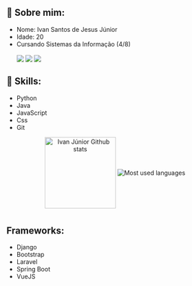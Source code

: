 ## :bust_in_silhouette: Sobre mim:
* Nome: Ivan Santos de Jesus Júnior
* Idade: 20 
* Cursando Sistemas da Informação (4/8) <br><br>
  <a href="https://www.instagram.com/ecbnavi/" target="_blank"><img src="https://img.shields.io/badge/-Instagram-%23E4405F?style=for-the-badge&logo=instagram&logoColor=white" target="_blank"></a>
  <a href = "mailto:ivan.junior2706@gmail.com"><img src="https://img.shields.io/badge/-Gmail-%23333?style=for-the-badge&logo=gmail&logoColor=white" target="_blank"></a>
  <a href="https://www.linkedin.com/in/ivansjjunior/" target="_blank"><img src="https://img.shields.io/badge/-LinkedIn-%230077B5?style=for-the-badge&logo=linkedin&logoColor=white" target="_blank"></a> 
  
## :crystal_ball: Skills:
* Python
* Java
* JavaScript
* Css
* Git

<p align="center">
  <img align="center"
      alt="Ivan Júnior Github stats"
      style="margin-bottom: 10px;"
      height="165" src="https://github-readme-stats.vercel.app/api?username=ivansjr&theme=ayu-mirage&show_icons=true&count_private=true" />
  <img
    align="center"
    alt="Most used languages"
    style="margin-bottom: 10px;"
    src="https://github-readme-stats-eight-theta.vercel.app/api/top-langs/?username=ivansjr&layout=compact&langs_count=6&theme=ayu-mirage"
  />
</p>

## Frameworks:
* Django
* Bootstrap
* Laravel
* Spring Boot
* VueJS

